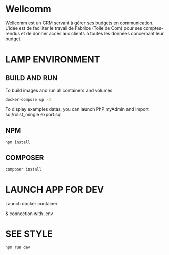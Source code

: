 # Wellcomm

Wellcomm est un CRM servant à gérer ses budgets en communication. L'idée est de faciliter le travail de Fabrice (Toile de Com) pour ses comptes-rendus et de donner accès aux clients à toutes les données concernant leur budget.

# LAMP ENVIRONMENT

## BUILD AND RUN

To build images and run all containers and volumes

```sh
docker-compose up -d
```

To display examples datas, you can launch PhP myAdmin and import sql/rolist_mingle export.sql

## NPM

```sh
npm install
```

## COMPOSER

```sh
composer install
```

# LAUNCH APP FOR DEV

Launch docker container 

& connection with .env 

# SEE STYLE

 ```sh
npm run dev
```